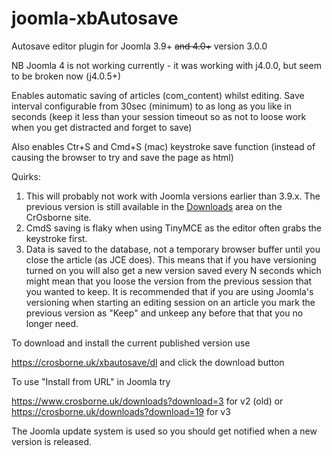 # joomla-xbAutosave
Autosave editor plugin for Joomla 3.9+ ~~and 4.0+~~ version 3.0.0

NB Joomla 4 is not working currently - it was working with j4.0.0, but seem to be broken now (j4.0.5+)

Enables automatic saving of articles (com_content) whilst editing. Save interval configurable from 30sec (minimum) to as long as you like in seconds (keep it less than your session timeout so as not to loose work when you get distracted and forget to save)

Also enables Ctr+S and Cmd+S (mac) keystroke save function (instead of causing the browser to try and save the page as html)

Quirks:

1. This will probably not work with Joomla versions earlier than 3.9.x. The previous version is still available in the [Downloads](https://crosborne.uk/downloads/category/5-plugins) area on the CrOsborne site.
2. CmdS saving is flaky when using TinyMCE as the editor often grabs the keystroke first.
3. Data is saved to the database, not a temporary browser buffer until you close the article (as JCE does). This means that if you have versioning turned on you will also get a new version saved every N seconds which might mean that you loose the version from the previous session that you wanted to keep.
   It is recommended that if you are using Joomla's versioning when starting an editing session on an article you mark the previous version as "Keep" and unkeep any before that that you no longer need.



To download and install the current published version use 

https://crosborne.uk/xbautosave/dl and click the download button

To use "Install from URL" in Joomla try

https://www.crosborne.uk/downloads?download=3 for v2 (old) 
or https://crosborne.uk/downloads?download=19 for v3

The Joomla update system is used so you should get notified when a new version is released.



